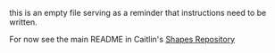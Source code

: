 this is an empty file serving as a reminder that instructions need to be written.

For now see the main README in Caitlin's [<span class="underline">Shapes Repository</span>](https://github.com/bannanc/shapes)
